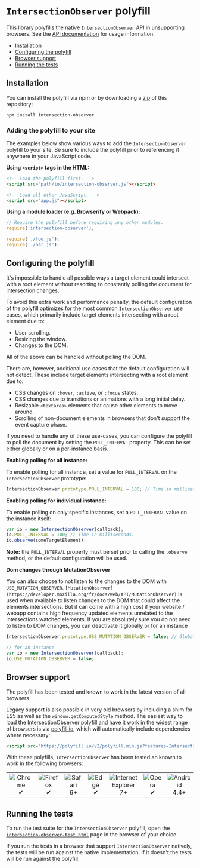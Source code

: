 # `IntersectionObserver` polyfill

This library polyfills the native [`IntersectionObserver`](http://w3c.github.io/IntersectionObserver/) API in unsupporting browsers. See the [API documentation](https://developer.mozilla.org/en-US/docs/Web/API/Intersection_Observer_API) for usage information.

- [Installation](#installation)
- [Configuring the polyfill](#configuring-the-polyfill)
- [Browser support](#browser-support)
- [Running the tests](#running-the-tests)

## Installation

You can install the polyfill via npm or by downloading a [zip](https://github.com/w3c/IntersectionObserver/archive/gh-pages.zip) of this repository:

```sh
npm install intersection-observer
```

### Adding the polyfill to your site

The examples below show various ways to add the `IntersectionObserver` polyfill to your site. Be sure to include the polyfill prior to referencing it anywhere in your JavaScript code.

**Using `<script>` tags in the HTML:**

```html
<!-- Load the polyfill first. -->
<script src="path/to/intersection-observer.js"></script>

<!-- Load all other JavaScript. -->
<script src="app.js"></script>
```

**Using a module loader (e.g. Browserify or Webpack):**

```js
// Require the polyfill before requiring any other modules.
require('intersection-observer');

require('./foo.js');
require('./bar.js');
```

## Configuring the polyfill

It's impossible to handle all possible ways a target element could intersect with a root element without resorting to constantly polling the document for intersection changes.

To avoid this extra work and performance penalty, the default configuration of the polyfill optimizes for the most common `IntersectionObserver` use cases, which primarily include target elements intersecting with a root element due to:

- User scrolling.
- Resizing the window.
- Changes to the DOM.

All of the above can be handled without polling the DOM.

There are, however, additional use cases that the default configuration will not detect. These include target elements intersecting with a root element due to:

- CSS changes on `:hover`, `:active`, or `:focus` states.
- CSS changes due to transitions or animations with a long initial delay.
- Resizable `<textarea>` elements that cause other elements to move around.
- Scrolling of non-document elements in browsers that don't support the event capture phase.

If you need to handle any of these use-cases, you can configure the polyfill to poll the document by setting the `POLL_INTERVAL` property. This can be set either globally or on a per-instance basis.

**Enabling polling for all instance:**

To enable polling for all instance, set a value for `POLL_INTERVAL` on the `IntersectionObserver` prototype:


```js
IntersectionObserver.prototype.POLL_INTERVAL = 100; // Time in milliseconds.
```

**Enabling polling for individual instance:**

To enable polling on only specific instances, set a `POLL_INTERVAL` value on the instance itself:

```js
var io = new IntersectionObserver(callback);
io.POLL_INTERVAL = 100; // Time in milliseconds.
io.observe(someTargetElement);
```

**Note:** the `POLL_INTERVAL` property must be set prior to calling the `.observe` method, or the default configuration will be used.

**Dom changes through MutationObserver**

You can also choose to not listen to the changes to the DOM with `USE_MUTATION_OBSERVER`. `[MutationObserver](https://developer.mozilla.org/fr/docs/Web/API/MutationObserver)` is used when available to listen changes to the DOM that could affect the elements intersections. But it can come with a high cost if your website / webapp contains high frequency updated elements unrelated to the intersections watched elements. If you are absolutely sure you do not need to listen to DOM changes, you can deactivate it globally or for an instance

```js
IntersectionObserver.prototype.USE_MUTATION_OBSERVER = false; // Globally

// for an instance
var io = new IntersectionObserver(callback);
io.USE_MUTATION_OBSERVER = false;
```

## Browser support

The polyfill has been tested and known to work in the latest version of all browsers.

Legacy support is also possible in very old browsers by including a shim for ES5 as well as the `window.getComputedStyle` method. The easiest way to load the IntersectionObserver polyfill and have it work in the widest range of browsers is via [polyfill.io](https://cdn.polyfill.io/v2/docs/), which will automatically include dependencies where necessary:

```html
<script src="https://polyfill.io/v2/polyfill.min.js?features=IntersectionObserver"></script>
```

With these polyfills, `IntersectionObserver` has been tested an known to work in the following browsers:

<table>
  <tr>
    <td align="center">
      <img src="https://raw.github.com/alrra/browser-logos/39.2.2/src/chrome/chrome_48x48.png" alt="Chrome"><br>
      ✔
    </td>
    <td align="center">
      <img src="https://raw.github.com/alrra/browser-logos/39.2.2/src/firefox/firefox_48x48.png" alt="Firefox"><br>
      ✔
    </td>
    <td align="center">
      <img src="https://raw.github.com/alrra/browser-logos/39.2.2/src/safari/safari_48x48.png" alt="Safari"><br>
      6+
    </td>
    <td align="center">
      <img src="https://raw.github.com/alrra/browser-logos/39.2.2/src/edge/edge_48x48.png" alt="Edge"><br>
      ✔
    </td>
    <td align="center">
      <img src="https://raw.github.com/alrra/browser-logos/39.2.2/src/archive/internet-explorer_7-8/internet-explorer_7-8_48x48.png" alt="Internet Explorer"><br>
      7+
    </td>
    <td align="center">
      <img src="https://raw.github.com/alrra/browser-logos/39.2.2/src/opera/opera_48x48.png" alt="Opera"><br>
      ✔
    </td>
    <td align="center">
      <img src="https://raw.github.com/alrra/browser-logos/39.2.2/src/android/android_48x48.png" alt="Android"><br>
      4.4+
    </td>
  </tr>
</table>

## Running the tests

To run the test suite for the `IntersectionObserver` polyfill, open the [`intersection-observer-test.html`](./intersection-observer-test.html) page in the browser of your choice.

If you run the tests in a browser that support `IntersectionObserver` natively, the tests will be run against the native implementation. If it doesn't the tests will be run against the polyfill.
